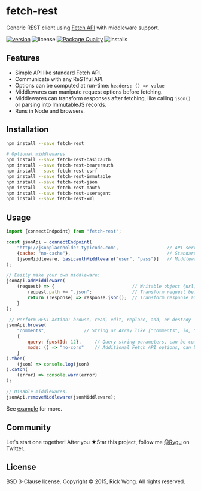 # fetch-rest

Generic REST client using [Fetch API](https://github.com/whatwg/fetch) with middleware support.

[![version](https://img.shields.io/npm/v/fetch-rest.svg)](https://npmjs.org/package/fetch-rest) ![license](https://img.shields.io/npm/l/fetch-rest.svg) [![Package Quality](http://npm.packagequality.com/shield/fetch-rest.svg)](http://packagequality.com/#?package=fetch-rest)  ![installs](https://img.shields.io/npm/dt/fetch-rest.svg)

## Features

- Simple API like standard Fetch API.
- Communicate with any ReSTful API.
- Options can be computed at run-time: `headers: () => value` 
- Middlewares can manipute request options before fetching.
- Middlewares can transform responses after fetching, like calling `json()` or parsing into ImmutableJS records.
- Runs in Node and browsers.

## Installation

```bash
npm install --save fetch-rest

# Optional middlewares
npm install --save fetch-rest-basicauth
npm install --save fetch-rest-bearerauth
npm install --save fetch-rest-csrf
npm install --save fetch-rest-immutable
npm install --save fetch-rest-json
npm install --save fetch-rest-oauth
npm install --save fetch-rest-useragent
npm install --save fetch-rest-xml
```

## Usage

````js
import {connectEndpoint} from "fetch-rest";

const jsonApi = connectEndpoint(
	"http://jsonplaceholder.typicode.com",                  // API server URL
	{cache: "no-cache"},                                    // Standard Fetch API options
	[jsonMiddleware, basicauthMiddleware("user", "pass")]   // Middlewares array
);

// Easily make your own middleware:
jsonApi.addMiddleware(
	(request) => {                             // Writable object {url, path, query, options}
		request.path += ".json";               // Transform request before fetching
		return (response) => response.json();  // Transform response after fetching
	}
);

 // Perform REST action: browse, read, edit, replace, add, or destroy
jsonApi.browse(            
	"comments",              // String or Array like ["comments", id, "likes", id] etc
	{
		query: {postId: 12},     // Query string parameters, can be computed or static
		mode: () => "no-cors"    // Additional Fetch API options, can be deeply computed or static
	}  
).then(
	(json) => console.log(json)
).catch(
	(error) => console.warn(error)
);

// Disable middlewares. 
jsonApi.removeMiddleware(jsonMiddleware);
````

See [example](https://github.com/RickWong/fetch-rest/blob/master/packages/example/src/index.js) for more.

## Community

Let's start one together! After you ★Star this project, follow me [@Rygu](https://twitter.com/rygu)
on Twitter.

## License

BSD 3-Clause license. Copyright © 2015, Rick Wong. All rights reserved.
